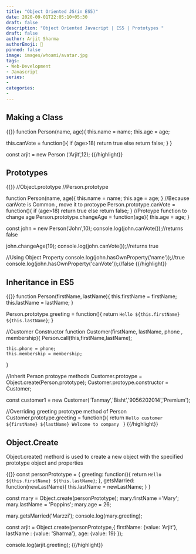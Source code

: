```yaml
---
title: "Object Oriented JS(in ES5)"
date: 2020-09-01T22:05:10+05:30
draft: false
description: "Object Oriented Javacript | ES5 | Prototypes "
draft: false
author: Arjit Sharma
authorEmoji: 🤖
pinned: false
image: images/whoami/avatar.jpg
tags:
- Web-Development
- Javascript
series:
- 
categories:
- 
---
```


## Making a Class

{{<highlight javascript>}}
function Person(name, age){
this.name = name;
this.age = age;

this.canVote = function(){
if (age>18) 
return true 
else
return false; 
}
}

const arjit = new Person ('Arjit',12);
{{/highlight}}


## Prototypes

{{<highlight javascript>}}
//Object.prototype
//Person.prototype


function Person(name, age){
    this.name = name;
    this.age = age;
}
//Because canVote is Common , move it to protoype
Person.prototype.canVote = function(){
        if (age>18) 
            return true 
        else
            return false; 
    }
//Protoype function to change age
Person.prototype.changeAge = function(age){
        this.age = age; 
    }



const john = new Person('John',10);
console.log(john.canVote());//returns false

john.changeAge(19);
console.log(john.canVote());//returns true

//Using Object Property
console.log(john.hasOwnProperty('name'));//true
console.log(john.hasOwnProperty('canVote'));//false
{{/highlight}}


## Inheritance in ES5

{{<highlight javascript>}}
function Person(firstName, lastName){
    this.firstName = firstName;
    this.lastName = lastName;
}

Person.prototype.greeting = function(){
    return `Hello ${this.firstName} ${this.lastName}`;
}


//Customer Constructor
function Customer(firstName, lastName, phone , membership){
    Person.call(this,firstName,lastName);

    this.phone = phone;
    this.membership = membership;
}

//Inherit Person protoype methods
Customer.protoype = Object.create(Person.prototype);
Customer.protoype.constructor = Customer;



const customer1 = new Customer('Tanmay','Bisht','9056202014','Premium');

//Overriding greeting prototype method of Person
Customer.prototype.greeting = function(){
    return `Hello customer ${firstName} ${lastName} Welcome to company `
}
{{/highlight}}



## Object.Create
Object.create() methord is used to create a new object with the specified prototype object and properties

{{<highlight javascript>}}
const personPrototype = {
    greeting: function(){
        return `Hello ${this.firstName} ${this.lastName}`;
    },
    getsMarried: function(newLastName){
        this.lastName = newLastName;
    }
}

const mary = Object.create(personPrototype);
mary.firstName ='Mary';
mary.lastName = 'Poppins';
mary.age = 26;

mary.getsMarried('Marzzi');
console.log(mary.greeting);

const arjit = Object.create(personPrototype,{
    firstName: {value: 'Arjit'},
    lastName : {value: 'Sharma'},
    age: {value: 19}
});

console.log(arjit.greeting);
{{/highlight}}
